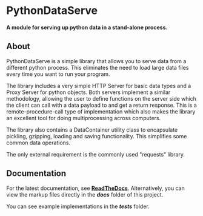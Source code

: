# PythonDataServe

**A module for serving up python data in a stand-alone process.**


## About
PythonDataServe is a simple library that allows you to serve data from a different python process.  This eliminates the need to load large data files every time you want to run your program.

The library includes a very simple HTTP Server for basic data types and a Proxy Server for python objects.  Both servers implement a similar methodology, allowing the user to define functions on the server side which the client can call with a data payload to and get a return response.  This is a remote-procedure-call type of implementation which also makes the library an excellent tool for doing multiprocessing across computers.

The library also contains a DataContainer utility class to encapsulate pickling, gzipping, loading and saving functionality.  This simplifies some common data operations.

The only external requirement is the commonly used "requests" library.


## Documentation
For the latest documentation, see **[ReadTheDocs](https://pythondataserve.readthedocs.io/en/latest/)**.  Alternatively, you can view the markup files directly in the __*docs*__ folder of this project.

You can see example implementations in the __*tests*__ folder.
